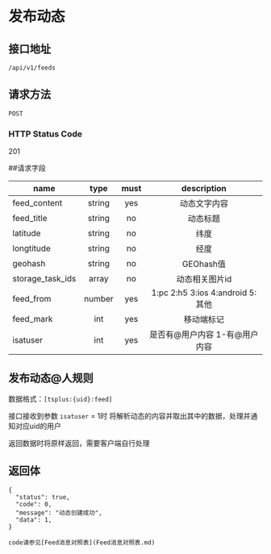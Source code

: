 # 发布动态

## 接口地址

```
/api/v1/feeds
```
## 请求方法

```
POST
```
### HTTP Status Code

201

##请求字段

| name     | type     | must     | description |
|----------|:--------:|:--------:|:--------:|
| feed_content  | string      | yes      | 动态文字内容 |
| feed_title | string   | no    | 动态标题 |
| latitude   | string     | no    | 纬度|
| longtitude	| string	| no	| 经度	|
| geohash	|	string	| no	| GEOhash值	|
| storage_task_ids	| array	| no 	| 动态相关图片id	|
| feed_from	| number	| yes | 1:pc 2:h5 3:ios 4:android 5:其他 |
| feed_mark	| int	| yes | 移动端标记 |
| isatuser	| int	| yes | 是否有@用户内容 1-有@用户内容  |

## 发布动态@人规则

数据格式：`[tsplus:{uid}:feed]`

接口接收到参数 `isatuser` = 1时 将解析动态的内容并取出其中的数据，处理并通知对应uid的用户

返回数据时将原样返回，需要客户端自行处理

## 返回体

```json5
{
  "status": true,
  "code": 0,
  "message": "动态创建成功",
  "data": 1,
}
```
```
code请参见[Feed消息对照表](Feed消息对照表.md)
```

